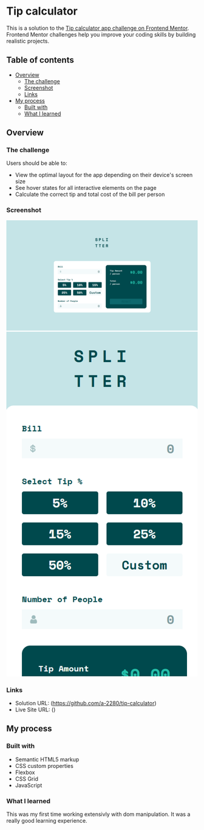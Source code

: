 # Tip calculator

This is a solution to the [Tip calculator app challenge on Frontend Mentor](https://www.frontendmentor.io/challenges/tip-calculator-app-ugJNGbJUX). Frontend Mentor challenges help you improve your coding skills by building realistic projects.

## Table of contents

- [Overview](#overview)
  - [The challenge](#the-challenge)
  - [Screenshot](#screenshot)
  - [Links](#links)
- [My process](#my-process)
  - [Built with](#built-with)
  - [What I learned](#what-i-learned)

## Overview

### The challenge

Users should be able to:

- View the optimal layout for the app depending on their device's screen size
- See hover states for all interactive elements on the page
- Calculate the correct tip and total cost of the bill per person

### Screenshot

![](./Desktop.png)
![](./Mobile.png)

### Links

- Solution URL: (https://github.com/a-2280/tip-calculator)
- Live Site URL: ()

## My process

### Built with

- Semantic HTML5 markup
- CSS custom properties
- Flexbox
- CSS Grid
- JavaScript

### What I learned

This was my first time working extensivly with dom manipulation. It was a really good learning experience.
